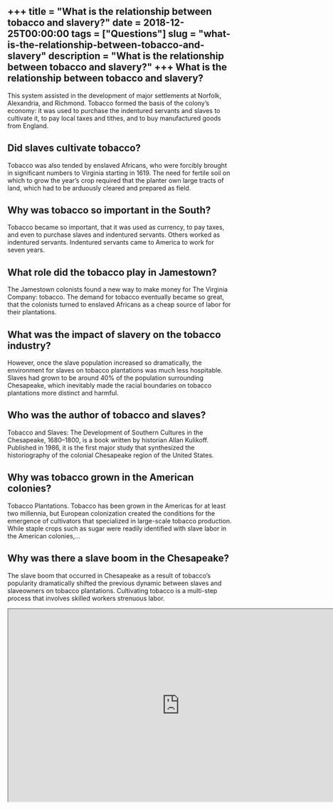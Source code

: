 +++
title = "What is the relationship between tobacco and slavery?"
date = 2018-12-25T00:00:00
tags = ["Questions"]
slug = "what-is-the-relationship-between-tobacco-and-slavery"
description = "What is the relationship between tobacco and slavery?"
+++
What is the relationship between tobacco and slavery?
-----------------------------------------------------

This system assisted in the development of major settlements at Norfolk, Alexandria, and Richmond. Tobacco formed the basis of the colony’s economy: it was used to purchase the indentured servants and slaves to cultivate it, to pay local taxes and tithes, and to buy manufactured goods from England.

Did slaves cultivate tobacco?
-----------------------------

Tobacco was also tended by enslaved Africans, who were forcibly brought in significant numbers to Virginia starting in 1619. The need for fertile soil on which to grow the year’s crop required that the planter own large tracts of land, which had to be arduously cleared and prepared as field.

Why was tobacco so important in the South?
------------------------------------------

Tobacco became so important, that it was used as currency, to pay taxes, and even to purchase slaves and indentured servants. Others worked as indentured servants. Indentured servants came to America to work for seven years.

What role did the tobacco play in Jamestown?
--------------------------------------------

The Jamestown colonists found a new way to make money for The Virginia Company: tobacco. The demand for tobacco eventually became so great, that the colonists turned to enslaved Africans as a cheap source of labor for their plantations.

What was the impact of slavery on the tobacco industry?
-------------------------------------------------------

However, once the slave population increased so dramatically, the environment for slaves on tobacco plantations was much less hospitable. Slaves had grown to be around 40% of the population surrounding Chesapeake, which inevitably made the racial boundaries on tobacco plantations more distinct and harmful.

Who was the author of tobacco and slaves?
-----------------------------------------

Tobacco and Slaves: The Development of Southern Cultures in the Chesapeake, 1680–1800, is a book written by historian Allan Kulikoff. Published in 1986, it is the first major study that synthesized the historiography of the colonial Chesapeake region of the United States.

Why was tobacco grown in the American colonies?
-----------------------------------------------

Tobacco Plantations. Tobacco has been grown in the Americas for at least two millennia, but European colonization created the conditions for the emergence of cultivators that specialized in large-scale tobacco production. While staple crops such as sugar were readily identified with slave labor in the American colonies,…

Why was there a slave boom in the Chesapeake?
---------------------------------------------

The slave boom that occurred in Chesapeake as a result of tobacco’s popularity dramatically shifted the previous dynamic between slaves and slaveowners on tobacco plantations. Cultivating tobacco is a multi-step process that involves skilled workers strenuous labor.

<iframe allow="accelerometer; autoplay; clipboard-write; encrypted-media; gyroscope; picture-in-picture" allowfullscreen="" class="__youtube_prefs__  epyt-is-override  no-lazyload" data-no-lazy="1" data-origheight="433" data-origwidth="770" data-skipgform_ajax_framebjll="" height="433" id="_ytid_65476" loading="lazy" src="https://www.youtube.com/embed/DORfPGMv-kc?enablejsapi=1&autoplay=0&cc_load_policy=0&cc_lang_pref=&iv_load_policy=1&loop=0&modestbranding=0&rel=1&fs=1&playsinline=0&autohide=2&theme=dark&color=red&controls=1&" title="YouTube player" width="770"></iframe>